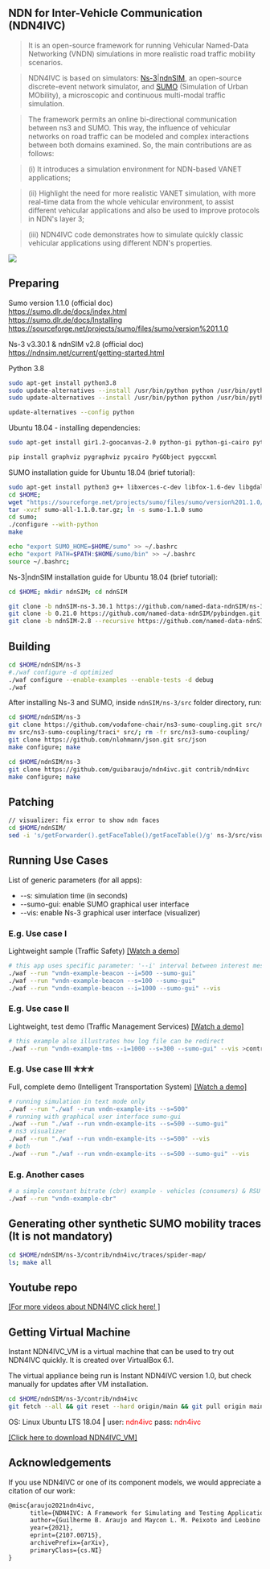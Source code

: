 ## **NDN for Inter-Vehicle Communication (NDN4IVC)**
> It is an open-source framework for running Vehicular Named-Data Networking (VNDN) simulations in more realistic road traffic mobility scenarios.

> NDN4IVC is based on simulators: [Ns-3](https://www.nsnam.org/)|[ndnSIM](https://ndnsim.net), an open-source discrete-event network simulator, and [SUMO](https://www.eclipse.org/sumo/) (Simulation of Urban MObility), a microscopic and continuous multi-modal traffic simulation. 

> The framework permits an online bi-directional communication between ns3 and SUMO. This way, the influence of vehicular networks on road traffic can be modeled and complex interactions between both domains examined. So, the main contributions are as follows: 

> (i) It introduces a simulation environment for NDN-based VANET applications; 

> (ii) Highlight the need for more realistic VANET simulation, with more real-time data from the whole vehicular environment, to assist different vehicular applications and also be used to improve protocols in NDN's layer 3; 

> (iii) NDN4IVC code demonstrates how to simulate quickly classic vehicular applications using different NDN's properties.


<img align="center" src="https://github.com/guibaraujo/ndn4ivc/blob/main/doc/images/logo.png" width="auto" height="auto">

## **Preparing**
Sumo version 1.1.0 (official doc)\
https://sumo.dlr.de/docs/index.html \
https://sumo.dlr.de/docs/Installing \
https://sourceforge.net/projects/sumo/files/sumo/version%201.1.0

Ns-3 v3.30.1 & ndnSIM v2.8 (official doc)\
https://ndnsim.net/current/getting-started.html

Python 3.8
```sh
sudo apt-get install python3.8
sudo update-alternatives --install /usr/bin/python python /usr/bin/python3.6 1
sudo update-alternatives --install /usr/bin/python python /usr/bin/python3.8 2

update-alternatives --config python
```
Ubuntu 18.04 - installing dependencies:
```sh
sudo apt-get install gir1.2-goocanvas-2.0 python-gi python-gi-cairo python3-gi python3-gi-cairo python3-pygraphviz gir1.2-gtk-3.0 ipython3 python-pygraphviz python-kiwi python3-setuptools qt5-default gdb pkg-config uncrustify tcpdump sqlite sqlite3 libsqlite3-dev libxml2 libxml2-dev openmpi-bin openmpi-common openmpi-doc libopenmpi-dev gsl-bin libgsl-dev libgslcblas0 cmake libc6-dev libc6-dev-i386 libclang-6.0-dev llvm-6.0-dev automake python3-pip libgtk-3-dev vtun lxc uml-utilities python3-sphinx dia build-essential libsqlite3-dev libboost-all-dev libssl-dev git python-setuptools castxml python-dev python-pygraphviz python-kiwi python-gnome2 ipython libcairo2-dev python3-gi libgirepository1.0-dev python-gi python-gi-cairo gir1.2-gtk-3.0 gir1.2-goocanvas-2.0 python-pip graphviz-dev -y

pip install graphviz pygraphviz pycairo PyGObject pygccxml

```

SUMO installation guide for Ubuntu 18.04 (brief tutorial):
```sh
sudo apt-get install python3 g++ libxerces-c-dev libfox-1.6-dev libgdal-dev libproj-dev libgl2ps-dev 
cd $HOME;
wget "https://sourceforge.net/projects/sumo/files/sumo/version%201.1.0/sumo-all-1.1.0.tar.gz/download" -0 sumo-all-1.1.0.tar.gz
tar -xvzf sumo-all-1.1.0.tar.gz; ln -s sumo-1.1.0 sumo
cd sumo; 
./configure --with-python
make

echo "export SUMO_HOME=$HOME/sumo" >> ~/.bashrc
echo "export PATH=$PATH:$HOME/sumo/bin" >> ~/.bashrc
source ~/.bashrc;
```

Ns-3|ndnSIM installation guide for Ubuntu 18.04 (brief tutorial):
```sh
cd $HOME; mkdir ndnSIM; cd ndnSIM
```
```sh
git clone -b ndnSIM-ns-3.30.1 https://github.com/named-data-ndnSIM/ns-3-dev.git ns-3
git clone -b 0.21.0 https://github.com/named-data-ndnSIM/pybindgen.git pybindgen
git clone -b ndnSIM-2.8 --recursive https://github.com/named-data-ndnSIM/ndnSIM ns-3/src/ndnSIM

```

## **Building**
```sh
cd $HOME/ndnSIM/ns-3
#./waf configure -d optimized
./waf configure --enable-examples --enable-tests -d debug
./waf 
```

After installing Ns-3 and SUMO, inside `ndnSIM/ns-3/src` folder directory, run:

```sh
cd $HOME/ndnSIM/ns-3
git clone https://github.com/vodafone-chair/ns3-sumo-coupling.git src/ns3-sumo-coupling
mv src/ns3-sumo-coupling/traci* src/; rm -fr src/ns3-sumo-coupling/
git clone https://github.com/nlohmann/json.git src/json
make configure; make

```

```sh
cd $HOME/ndnSIM/ns-3
git clone https://github.com/guibaraujo/ndn4ivc.git contrib/ndn4ivc
make configure; make

```

## **Patching**
```sh
// visualizer: fix error to show ndn faces
cd $HOME/ndnSIM/
sed -i 's/getForwarder().getFaceTable()/getFaceTable()/g' ns-3/src/visualizer/visualizer/plugins/ndnsim_fib.py

```

## **Running Use Cases**
List of generic parameters (for all apps):
* --s: simulation time (in seconds)
* --sumo-gui: enable SUMO graphical user interface 
* --vis: enable Ns-3 graphical user interface (visualizer)

### **E.g. Use case I** 
Lightweight sample (Traffic Safety) [[Watch a demo]](https://youtu.be/r-0Wb3J_cfs)

```sh
# this app uses specific parameter: '--i' interval between interest messages (milisegundos)
./waf --run "vndn-example-beacon --i=500 --sumo-gui"
./waf --run "vndn-example-beacon --s=100 --sumo-gui"
./waf --run "vndn-example-beacon --i=1000 --sumo-gui" --vis
```

### **E.g. Use case II**
Lightweight, test demo (Traffic Management Services) [[Watch a demo]](https://youtu.be/J1e7tvX0bxs)

```sh
# this example also illustrates how log file can be redirect
./waf --run "vndn-example-tms --i=1000 --s=300 --sumo-gui" --vis >contrib/ndn4ivc/results/output_sim.log 2>&1
```

### **E.g. Use case III ✯✯✯**
Full, complete demo (Intelligent Transportation System) [[Watch a demo]](https://youtu.be/tAN8iemPoAo)
```sh
# running simulation in text mode only
./waf --run "./waf --run vndn-example-its --s=500" 
# running with graphical user interface sumo-gui
./waf --run "./waf --run vndn-example-its --s=500 --sumo-gui" 
# ns3 visualizer
./waf --run "./waf --run vndn-example-its --s=500" --vis
# both
./waf --run "./waf --run vndn-example-its --s=500 --sumo-gui" --vis 
```

### **E.g. Another cases**
```sh
# a simple constant bitrate (cbr) example - vehicles (consumers) & RSU (producer)
./waf --run "vndn-example-cbr"
```

## **Generating other synthetic SUMO mobility traces (It is not mandatory)**
```sh
cd $HOME/ndnSIM/ns-3/contrib/ndn4ivc/traces/spider-map/
ls; make all
```

## **Youtube repo**
[[For more videos about NDN4IVC click here! ]](https://www.youtube.com/channel/UCzjOH9dSMyA5aoR-GZkAotw)

## **Getting Virtual Machine** 

Instant NDN4IVC_VM is a virtual machine that can be used to try out NDN4IVC quickly. It is created over VirtualBox 6.1. 

The virtual appliance being run is Instant NDN4IVC version 1.0, but check manually for updates after VM installation.
```sh
cd $HOME/ndnSIM/ns-3/contrib/ndn4ivc
git fetch --all && git reset --hard origin/main && git pull origin main
```

OS: Linux Ubuntu LTS 18.04 **|** user: <font color="red">ndn4ivc</font> pass: <font color="red">ndn4ivc</font>

<a href="https://drive.google.com/file/d/1-4ONkPmI61Bt9ix75lKrv35JwJyBHZC8/view?usp=sharing">[Click here to download NDN4IVC_VM]</a>

## **Acknowledgements**

If you use NDN4IVC or one of its component models, we would appreciate a citation of our work:

```tex
@misc{araujo2021ndn4ivc,
      title={NDN4IVC: A Framework for Simulating and Testing Applications in Vehicular Named-Data Networking}, 
      author={Guilherme B. Araujo and Maycon L. M. Peixoto and Leobino N. Sampaio},
      year={2021},
      eprint={2107.00715},
      archivePrefix={arXiv},
      primaryClass={cs.NI}
}
```
